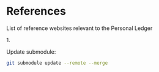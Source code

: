# References

List of reference websites relevant to the Personal Ledger

1.[]()


Update submodule:

```sh 
git submodule update --remote --merge
```
